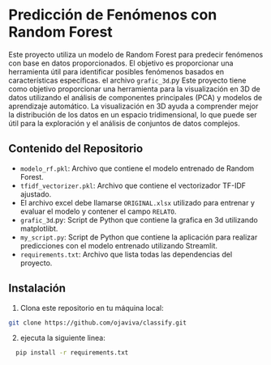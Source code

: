 # Predicción de Fenómenos con Random Forest

Este proyecto utiliza un modelo de Random Forest para predecir fenómenos con base en datos proporcionados. El objetivo es proporcionar una herramienta útil para identificar posibles fenómenos basados en características específicas. el archivo `grafic_3d`.py Este proyecto tiene como objetivo proporcionar una herramienta para la visualización en 3D de datos utilizando el análisis de componentes principales (PCA) y modelos de aprendizaje automático. La visualización en 3D ayuda a comprender mejor la distribución de los datos en un espacio tridimensional, lo que puede ser útil para la exploración y el análisis de conjuntos de datos complejos.

## Contenido del Repositorio

- `modelo_rf.pkl`: Archivo que contiene el modelo entrenado de Random Forest.
- `tfidf_vectorizer.pkl`: Archivo que contiene el vectorizador TF-IDF ajustado.
- El archivo excel debe llamarse `ORIGINAL.xlsx` utilizado para entrenar y evaluar el modelo y contener el campo `RELATO`.
- `grafic_3d`.py: Script de Python que contiene la grafica en 3d utilizando matplotlibt.
- `my_script.py`: Script de Python que contiene la aplicación para realizar predicciones con el modelo entrenado utilizando Streamlit.
- `requirements.txt`: Archivo que lista todas las dependencias del proyecto.

## Instalación

1. Clona este repositorio en tu máquina local:

```bash
git clone https://github.com/ojaviva/classify.git
```

2.  ejecuta la siguiente linea:

```bash
  pip install -r requirements.txt
